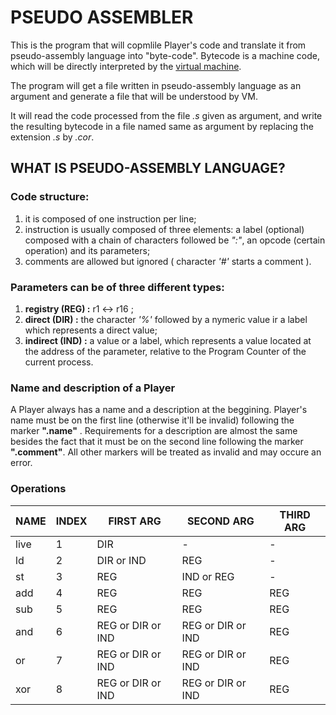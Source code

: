 # PSEUDO ASSEMBLER

This is the program that will copmlile Player's code and translate it from pseudo-assembly language into "byte-code". Bytecode is a machine code, which will be directly interpreted by the [virtual machine](https://github.com/yhetman/corewar "virtual machine").

The program will get a file written in pseudo-assembly language as an argument and generate a file that will be understood by VM.

It will read the code processed from the file *.s* given as argument, and write the resulting bytecode in a file named same as argument by replacing the extension *.s* by *.cor*.


## WHAT IS PSEUDO-ASSEMBLY LANGUAGE?


### Code structure:
1)	it is composed of one instruction per line;
2)	instruction is usually composed of three elements: a label (optional) composed with a chain of characters followed be *":"*, an opcode (certain operation) and its parameters;
3)	comments are allowed but ignored ( character *'#'* starts a comment ).

### Parameters can be of three different types:
1) **registry (REG) :** r1 <-> r16 ;
2) **direct (DIR) :** the character *'%'* followed by a nymeric value ir a label which represents a direct value;
3) **indirect (IND) :** a value or a label, which represents a value located at the address of the parameter, relative to the Program Counter of the current process.

### Name and description of a Player

  A Player always has a name and a description at the beggining.
  Player's name must be on the first line (otherwise it'll be invalid) following the marker **".name"** . Requirements for a description are almost the same besides the fact that it must be on the second line following the marker **".comment"**. All other markers will be treated as invalid and may occure an error.

### Operations

| NAME | INDEX | FIRST ARG | SECOND ARG | THIRD ARG |
| ---- | ----- | --------- | ---------- | --------- |
| live | 1 | DIR | - | - |
| ld | 2 | DIR or IND | REG | - |
| st | 3 | REG | IND or REG | - |
| add | 4 | REG | REG | REG |
| sub | 5 | REG | REG | REG |
| and | 6 | REG or DIR or IND | REG or DIR or IND | REG |
| or | 7 | REG or DIR or IND | REG or DIR or IND | REG |
| xor | 8 | REG or DIR or IND | REG or DIR or IND | REG |

  
